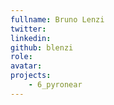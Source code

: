 ```yaml
---
fullname: Bruno Lenzi
twitter:
linkedin:
github: blenzi
role:
avatar:
projects:
    - 6_pyronear
---
```

